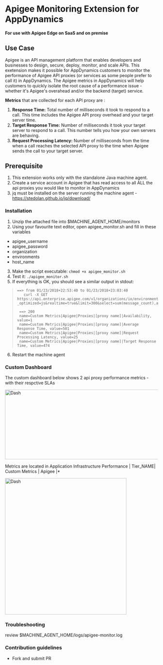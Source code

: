 # Apigee Monitoring Extension for AppDynamics #
 #### For use with Apigee Edge on SaaS and on premise ####
 
## Use Case ###

Apigee is an API management platform that enables developers and businesses to design, secure, deploy, monitor, and scale APIs. This exetension makes it possible for AppDynamics customers to monitor the performance of Apigee API proxies (or services as some people prefer to call it) in AppDynamics. The Apigee metrics in AppDynamics will help customers to quickly isolate the root cause of a performance issue - whether it's  Apigee's overahead and/or the backend (target) service.  

**Metrics** that are collected for each API proxy are : 

1. **Response Time:**  Total number of milliseconds it took to respond to a call. This time includes the Apigee API proxy overhead and your target server time.
2. **Target Response Time:**  Number of milliseconds it took your target server to respond to a call. This number tells you how your own servers are behaving.
3. **Request Processing Latency:** Number of milliseconds from the time when a call reaches the selected API proxy to the time when Apigee sends the call to your target server.

## Prerequisite ###
1. This extension works only with the standalone Java machine agent. 
2. Create a service account in Apigee that has read access to all ALL the api proxies you would like to monitor in AppDynamics 
3. jq must be installed on the server running the machine agent - https://stedolan.github.io/jq/download/ 

### Installation ###
1. Unzip the attached file into $MACHINE_AGENT_HOME/monitors 
2. Using your favourite text editor, open apigee_monitor.sh and fill in these variables
* apigee_username
* apigee_password 
* organization
* environments
* host_name
3. Make the script executable:  `chmod +x apigee_monitor.sh` 
4. Test it: `./apigee_monitor.sh`
5. If everything is OK, you should see a similar output in stdout: 
   
>     ==> from 01/23/2018+22:53:40 to 01/23/2018+23:03:40 
>        curl -X GET   https://api.enterprise.apigee.com/v1/organizations/io/environments/test/stats/apiproxy?_optimized=js&realtime=true&limit=300&select=sum(message_count),avg(total_response_time),avg(target_response_time),avg(request_processing_latency),sum(is_error)&sort=DESC&sortby=sum(message_count),avg(total_response_time),sum(is_error)&timeRange=01/23/2018+22:53:40~01/23/2018+23:03:40&timeUnit=minute&tsAscending=true
> 
>      ==> 200
>      name=Custom Metrics|Apigee|Proxies|[proxy name]|Availability, value=1
>      name=Custom Metrics|Apigee|Proxies|[proxy name]|Average Response Time, value=501
>      name=Custom Metrics|Apigee|Proxies|[proxy name]|Request Processing Latency, value=25
>      name=Custom Metrics|Apigee|Proxies|[proxy name]|Target Response Time, value=474

6. Restart the machine agent 

###  Custom Dashboard ###
The custom dashboard below shows 2 api proxy performance metrics - with their respctive SLAs 

<img src="https://user-images.githubusercontent.com/2548160/35309120-a9c619bc-00a2-11e8-9713-64d6e9e05381.png" alt="Dash" height="230" width="850"/>

Metrics are located in Application Infrastructure Performance | Tier_NAME| Custom Metrics | Apigee |* 

<img src="https://user-images.githubusercontent.com/2548160/35309333-d0f9fd54-00a3-11e8-8602-27231a0b8d4e.png" alt="Dash" height="450" width="400"/>


### Troubleshooting ###

review $MACHINE_AGENT_HOME/logs/apigee-monitor.log 

### Contribution guidelines ###

* Fork and submit PR 


